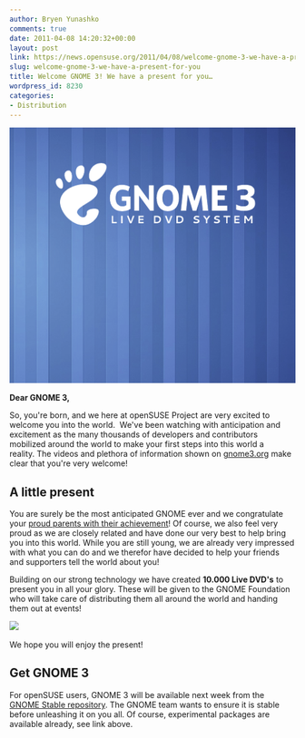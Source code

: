 ```yaml
---
author: Bryen Yunashko
comments: true
date: 2011-04-08 14:20:32+00:00
layout: post
link: https://news.opensuse.org/2011/04/08/welcome-gnome-3-we-have-a-present-for-you/
slug: welcome-gnome-3-we-have-a-present-for-you
title: Welcome GNOME 3! We have a present for you…
wordpress_id: 8230
categories:
- Distribution
---
```


[![Front of Live DVD cover](/wp-content/uploads/2011/04/Front-e1302271632204.png)](//news.opensuse.org/2011/04/08/welcome-gnome-3-we-have-a-present-for-you/front/)

**Dear GNOME 3,**

So, you're born, and we here at openSUSE Project are very excited to welcome you into the world.  We've been watching with anticipation and excitement as the many thousands of developers and contributors mobilized around the world to make your first steps into this world a reality. The videos and plethora of information shown on [gnome3.org](//gnome3.org/) make clear that you're very welcome!<!-- more -->



## A little present


You are surely be the most anticipated GNOME ever and we congratulate your [proud parents with their achievement](//mail.gnome.org/archives/devel-announce-list/2011-April/msg00004.html)! Of course, we also feel very proud as we are closely related and have done our very best to help bring you into this world. While you are still young, we are already very impressed with what you can do and we therefor have decided to help your friends and supporters tell the world about you! 

Building on our strong technology we have created **10.000 Live DVD's** to present you in all your glory. These will be given to the GNOME Foundation who will take care of distributing them all around the world and handing them out at events!

[![](//gnome3.org/img/video-workspaces.png)](//gnome3.org/video-workspaces.html)

We hope you will enjoy the present!



## Get GNOME 3


For openSUSE users, GNOME 3 will be available next week from the [GNOME Stable repository](//en.opensuse.org/GNOME_repositories#GNOME:STABLE:x.yy_.2F_G:S:x.yy_.28where_x.yy_.3D_GNOME_version.29). The GNOME team wants to ensure it is stable before unleashing it on you all. Of course, experimental packages are available already, see link above.
